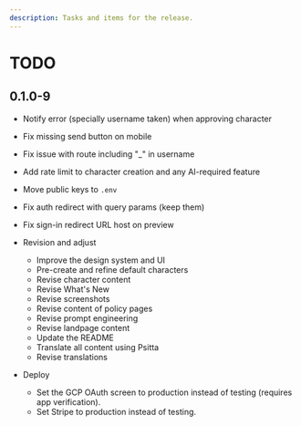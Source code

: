 ```yaml
---
description: Tasks and items for the release.
---
```


# TODO

## 0.1.0-9

- Notify error (specially username taken) when approving character
- Fix missing send button on mobile
- Fix issue with route including "_" in username
- Add rate limit to character creation and any AI-required feature
- Move public keys to `.env`
- Fix auth redirect with query params (keep them)
- Fix sign-in redirect URL host on preview

- Revision and adjust
  - Improve the design system and UI
  - Pre-create and refine default characters
  - Revise character content
  - Revise What's New
  - Revise screenshots
  - Revise content of policy pages
  - Revise prompt engineering
  - Revise landpage content
  - Update the README
  - Translate all content using Psitta
  - Revise translations
- Deploy
  - Set the GCP OAuth screen to production instead of testing (requires app verification).
  - Set Stripe to production instead of testing.

